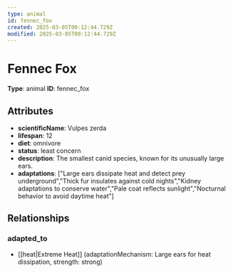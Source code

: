 ```yaml
---
type: animal
id: fennec_fox
created: 2025-03-05T00:12:44.729Z
modified: 2025-03-05T00:12:44.729Z
---
```


# Fennec Fox

**Type**: animal
**ID**: fennec_fox

## Attributes

- **scientificName**: Vulpes zerda
- **lifespan**: 12
- **diet**: omnivore
- **status**: least concern
- **description**: The smallest canid species, known for its unusually large ears.
- **adaptations**: ["Large ears dissipate heat and detect prey underground","Thick fur insulates against cold nights","Kidney adaptations to conserve water","Pale coat reflects sunlight","Nocturnal behavior to avoid daytime heat"]

## Relationships

### adapted_to

- [[heat|Extreme Heat]] (adaptationMechanism: Large ears for heat dissipation, strength: strong)

